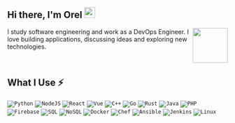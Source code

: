 ## Hi there, I'm Orel <img src="etc/wave.gif" height="25px">

<img src="https://raw.githubusercontent.com/onimur/.github/master/.resources/git-header.svg" align="right" width="80">

I study software engineering and work as a DevOps Engineer. I love building applications, discussing ideas and exploring new technologies.

<br />

## What I Use ⚡

<!--
<code><img width="10%" src="https://www.vectorlogo.zone/logos/python/python-ar21.svg"></code>
<code><img width="10%" src="https://www.vectorlogo.zone/logos/nodejs/nodejs-ar21.svg"></code>
<code><img width="10%" src="https://www.vectorlogo.zone/logos/reactjs/reactjs-ar21.svg"></code>
<code><img width="10%" src="https://www.vectorlogo.zone/logos/vuejs/vuejs-ar21.svg"></code>
<code><img width="10%" src="https://www.vectorlogo.zone/logos/firebase/firebase-ar21.svg"></code>
<code><img width="4%" src="https://upload.wikimedia.org/wikipedia/commons/thumb/1/18/ISO_C%2B%2B_Logo.svg/1822px-ISO_C%2B%2B_Logo.svg.png"></code>
<code><img width="10%" src="https://www.vectorlogo.zone/logos/golang/golang-ar21.svg"></code>
<code><img width="10%" src="https://www.vectorlogo.zone/logos/rust-lang/rust-lang-ar21.svg"></code>
<code><img width="10%" src="https://www.vectorlogo.zone/logos/php/php-ar21.svg"></code>
<code><img width="10%" src="https://www.vectorlogo.zone/logos/java/java-ar21.svg"></code>
<code><img width="10%" src="https://www.vectorlogo.zone/logos/postgresql/postgresql-ar21.svg"></code>
<code><img width="10%" src="https://www.vectorlogo.zone/logos/mongodb/mongodb-ar21.svg"></code>
<code><img width="10%" src="https://www.vectorlogo.zone/logos/docker/docker-ar21.svg"></code>
<code><img width="10%" src="https://www.vectorlogo.zone/logos/chefio/chefio-ar21.svg"></code>
<code><img width="10%" src="https://www.vectorlogo.zone/logos/ansible/ansible-ar21.svg"></code>
<code><img width="10%" src="https://www.vectorlogo.zone/logos/jenkins/jenkins-ar21.svg"></code>
<code><img width="10%" src="https://www.vectorlogo.zone/logos/linux/linux-ar21.svg"></code>
-->


<code>![Python](https://img.shields.io/badge/-Python-FFD753?style=flate&logo=Python)</code>
<code>![NodeJS](https://img.shields.io/badge/-NodeJS-305C2B?style=flate&logo=Node.js)</code>
<code>![React](https://img.shields.io/badge/-React/Native-1c406e?style=flate&logo=React)</code>
<code>![Vue](https://img.shields.io/badge/-Vue.js-339229?style=flate&logo=Vue.js)</code>
<code>![C++](https://img.shields.io/badge/-C%20&%20C++-3c484f?style=flate&logo=C)</code>
<code>![Go](https://img.shields.io/badge/-Go-c6f0f7?style=flate&logo=Go)</code>
<code>![Rust](https://img.shields.io/badge/-Rust-grey?style=flate&logo=Rust)</code>
<code>![Java](https://img.shields.io/badge/-Java-E34A86?style=flate&logo=java)</code>
<code>![PHP](https://img.shields.io/badge/-PHP-4F5B93?style=flate&logo=php)</code>
<code>![Firebase](https://img.shields.io/badge/-Firebase-C58E28?style=flate&logo=Firebase)</code>
<code>![SQL](https://img.shields.io/badge/-SQL-ebdf9d?style=flate&logo=postgresql)</code>
<code>![NoSQL](https://img.shields.io/badge/-NoSQL-c1ed76?style=flate&logo=mongodb)</code>
<code>![Docker](https://img.shields.io/badge/-Docker-0b679e?style=flate&logo=Docker)</code>
<code>![Chef](https://img.shields.io/badge/-Chef-faddad?style=flate&logo=Chef)</code>
<code>![Ansible](https://img.shields.io/badge/-Ansible-black?style=flate&logo=Ansible)</code>
<code>![Jenkins](https://img.shields.io/badge/-Jenkins-152630?style=flate&logo=Jenkins)</code>
<code>![Linux](https://img.shields.io/badge/-Linux-473c38?style=flate&logo=Linux)</code>
